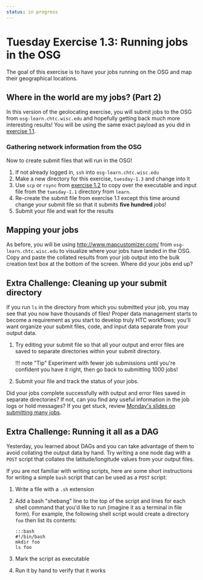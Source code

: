 ```yaml
---
status: in progress
---
```


Tuesday Exercise 1.3: Running jobs in the OSG
=============================================

The goal of this exercise is to have your jobs running on the OSG and map their geographical locations.

Where in the world are my jobs? (Part 2)
----------------------------------------

In this version of the geolocating exercise, you will submit jobs to the OSG from `osg-learn.chtc.wisc.edu` and
hopefully getting back much more interesting results!
You will be using the same exact payload as you did in [exercise 1.1](/materials/day2/part1-ex1-submit-refresher).

### Gathering network information from the OSG

Now to create submit files that will run in the OSG!

1. If not already logged in, `ssh` into `osg-learn.chtc.wisc.edu`
1. Make a new directory for this exercise, `tuesday-1.3` and change into it
1. Use `scp` or `rsync` from [exercise 1.2](/materials/day2/part1-ex2-login-scp) to copy over the executable and input
   file from the `tuesday-1.1` directory from `learn`.
1. Re-create the submit file from exercise 1.1 except this time around change your submit file so that it submits **five
   hundred** jobs!
1. Submit your file and wait for the results

Mapping your jobs
-----------------

As before, you will be using <http://www.mapcustomizer.com/> from `osg-learn.chtc.wisc.edu` to visualize where your jobs
have landed in the OSG.
Copy and paste the collated results from your job output into the bulk creation text box at the bottom of the screen.
Where did your jobs end up?

Extra Challenge: Cleaning up your submit directory
--------------------------------------------------

If you run `ls` in the directory from which you submitted your job, you may see that you now have thousands of files!
Proper data management starts to become a requirement as you start to develop truly HTC workflows;
you'll want organize your submit files, code, and input data separate from your output data.

1. Try editing your submit file so that all your output and error files are saved to separate directories within your
   submit directory.
   
    !!! note "Tip"
        Experiment with fewer job submissions until you're confident you have it right, then go back to submitting 1000
        jobs!

1. Submit your file and track the status of your jobs.

Did your jobs complete successfully with output and error files saved in separate directories?
If not, can you find any useful information in the job logs or hold messages?
If you get stuck, review [Monday's slides on submitting many jobs](/materials/day1/files/osgus18-day1-part2-many-HTCondor-jobs.pdf).

Extra Challenge: Running it all as a DAG
----------------------------------------

Yesterday, you learned about DAGs and you can take advantage of them to avoid collating the output data by hand.
Try writing a one node dag with a `POST` script that collates the latitude/longitude values from your output files.

If you are not familiar with writing scripts, here are some short instructions for writing a simple `bash` script that
can be used as a `POST` script:

1.  Write a file with a `.sh` extension
1.  Add a bash "shebang" line to the top of the script and lines for each shell command that you'd like to run (imagine
    it as a terminal in file form).
    For example, the following shell script would create a directory `foo` then list its contents:

        :::bash
        #!/bin/bash
        mkdir foo
        ls foo

1.  Mark the script as executable
1.  Run it by hand to verify that it works


